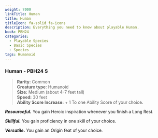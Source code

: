 ```yaml
---
weight: 7000
linkTitle: Human
title: Human
titleIcon: fa-solid fa-icons
description: Everything you need to know about playable Human.
book: PBH24
categories:
  - Playable Species
  - Basic Species
  - Species
tags: Humanoid
---
```

### Human \- PBH24 S

> **Rarity:** Common  
> **Creature type:** Humanoid  
> **Size:** Medium (about 4-7 feet tall)  
> **Speed:** 30 feet  
> **Ability Score Increase:** \+ 1 To one Ability Score of your choice.

**_Resourceful._** You gain Heroic inspiration whenever you finish a Long Rest.

**_Skillful._** You gain proficiency in one skill of your choice.

**_Versatile._** You gain an Origin feat of your choice.

